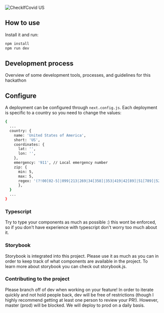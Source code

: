 ![CheckIfCovid US](https://github.com/checkifcovid/survey-app/workflows/CheckIfCovid%20US/badge.svg)

## How to use

Install it and run:

```sh
npm install
npm run dev
```

## Development process

Overview of some development tools, processes, and guidelines for this hackathon

## Configure
A deployment can be configured through `next.config.js`. Each deployment is specific to a country so you need to change the values:
```sh
{
  ...
  country: {
    name: 'United States of America',
    short: 'US',
    coordinates: {
      lat: '',
      lon: '',
    },
    emergency: '911', // Local emergency number
    zip: {
      min: 5,
      max: 5,
      regex: '(?!00[02-5]|099|213|269|34[358]|353|419|42[89]|51[789]|529|53[36]|552|5[67]8|5[78]9|621|6[348]2|6[46]3|659|69[4-9]|7[034]2|709|715|771|81[789]|8[3469]9|8[4568]8|8[6-9]6|8[68]7|9[02]9|987)\\\d{5}',
      },
  }
  ...
}
```

### Typescript

Try to type your components as much as possible :) 
this wont be enforced, so if you don't have experience with typescript don't worry too much about it.

### Storybook

Storybook is integrated into this project. Please use it as much as you can in order to keep track of
what components are available in the project. To learn more about storybook you can check out storybook.js.

### Contributing to the project

Please branch off of dev when working on your feature! 
In order to iterate quickly and not hold people back, dev will be free of restrictions (though I highly recommend getting
at least one person to review your PR!). 
However, master (prod) will be blocked. We will deploy to prod on a daily basis.  


